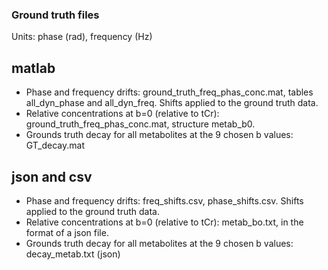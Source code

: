 ### Ground truth files

Units: phase (rad), frequency (Hz)

## matlab

* Phase and frequency drifts: ground_truth_freq_phas_conc.mat, tables all_dyn_phase and all_dyn_freq. Shifts applied to the ground truth data.
* Relative concentrations at b=0 (relative to tCr): ground_truth_freq_phas_conc.mat, structure metab_b0. 
* Grounds truth decay for all metabolites at the 9 chosen b values: GT_decay.mat 

## json and csv 

* Phase and frequency drifts: freq_shifts.csv, phase_shifts.csv. Shifts applied to the ground truth data.
* Relative concentrations at b=0 (relative to tCr): metab_bo.txt, in the format of a json file. 
* Grounds truth decay for all metabolites at the 9 chosen b values: decay_metab.txt (json) 
